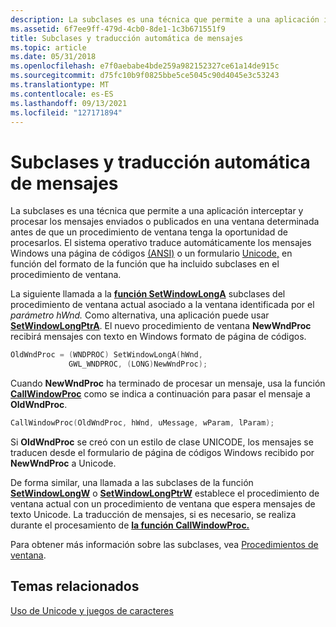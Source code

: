 ```yaml
---
description: La subclases es una técnica que permite a una aplicación interceptar y procesar los mensajes enviados o publicados en una ventana determinada antes de que un procedimiento de ventana tenga la oportunidad de procesarlos.
ms.assetid: 6f7ee9ff-479d-4cb0-8de1-1c3b671551f9
title: Subclases y traducción automática de mensajes
ms.topic: article
ms.date: 05/31/2018
ms.openlocfilehash: e7f0aebabe4bde259a982152327ce61a14de915c
ms.sourcegitcommit: d75fc10b9f0825bbe5ce5045c90d4045e3c53243
ms.translationtype: MT
ms.contentlocale: es-ES
ms.lasthandoff: 09/13/2021
ms.locfileid: "127171894"
---
```

# <a name="subclassing-and-automatic-message-translation"></a>Subclases y traducción automática de mensajes

La subclases es una técnica que permite a una aplicación interceptar y procesar los mensajes enviados o publicados en una ventana determinada antes de que un procedimiento de ventana tenga la oportunidad de procesarlos. El sistema operativo traduce automáticamente los mensajes Windows una página de códigos [(ANSI)](code-pages.md) o un formulario [Unicode,](unicode.md) en función del formato de la función que ha incluido subclases en el procedimiento de ventana.

La siguiente llamada a la [**función SetWindowLongA**](/windows/win32/api/winuser/nf-winuser-setwindowlonga) subclases del procedimiento de ventana actual asociado a la ventana identificada por el *parámetro hWnd.* Como alternativa, una aplicación puede usar [**SetWindowLongPtrA**](/windows/win32/api/winuser/nf-winuser-setwindowlongptra). El nuevo procedimiento de ventana **NewWndProc** recibirá mensajes con texto en Windows formato de página de códigos.


```C++
OldWndProc = (WNDPROC) SetWindowLongA(hWnd,
             GWL_WNDPROC, (LONG)NewWndProc); 
```



Cuando **NewWndProc** ha terminado de procesar un mensaje, usa la función [**CallWindowProc**](/windows/win32/api/winuser/nf-winuser-callwindowproca) como se indica a continuación para pasar el mensaje a **OldWndProc**.


```C++
CallWindowProc(OldWndProc, hWnd, uMessage, wParam, lParam);
```



Si **OldWndProc** se creó con un estilo de clase UNICODE, los mensajes se traducen desde el formulario de página de códigos Windows recibido por **NewWndProc** a Unicode.

De forma similar, una llamada a las subclases de la función [**SetWindowLongW**](/windows/win32/api/winuser/nf-winuser-setwindowlonga) o [**SetWindowLongPtrW**](/windows/win32/api/winuser/nf-winuser-setwindowlongptra) establece el procedimiento de ventana actual con un procedimiento de ventana que espera mensajes de texto Unicode. La traducción de mensajes, si es necesario, se realiza durante el procesamiento de [**la función CallWindowProc.**](/windows/win32/api/winuser/nf-winuser-callwindowproca)

Para obtener más información sobre las subclases, vea [Procedimientos de ventana](../winmsg/window-procedures.md).

## <a name="related-topics"></a>Temas relacionados

<dl> <dt>

[Uso de Unicode y juegos de caracteres](using-unicode-and-character-sets.md)
</dt> </dl>

 

 
